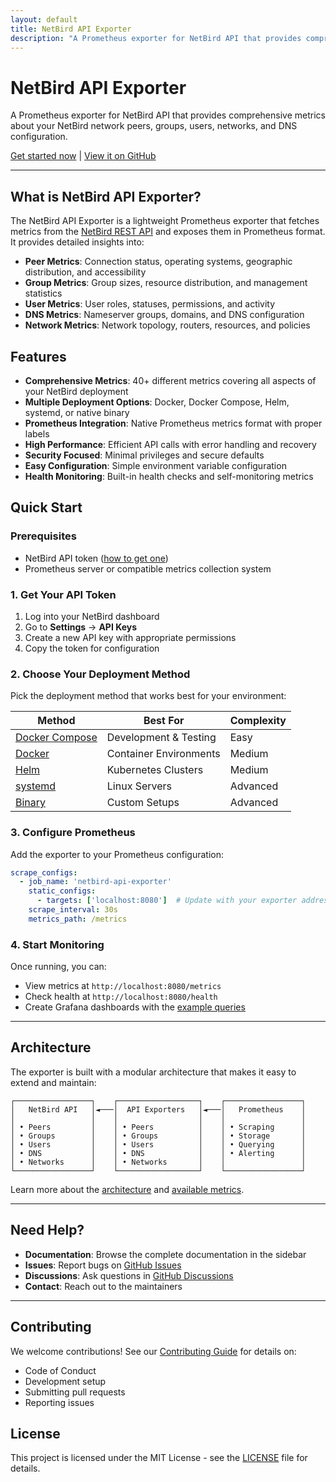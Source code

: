 ```yaml
---
layout: default
title: NetBird API Exporter
description: "A Prometheus exporter for NetBird API that provides comprehensive metrics about your NetBird network"
---
```


# NetBird API Exporter

A Prometheus exporter for NetBird API that provides comprehensive metrics about your NetBird network peers, groups, users, networks, and DNS configuration.

[Get started now](#quick-start) | [View it on GitHub](https://github.com/matanbaruch/netbird-api-exporter)

---

## What is NetBird API Exporter?

The NetBird API Exporter is a lightweight Prometheus exporter that fetches metrics from the [NetBird REST API](https://docs.netbird.io/ipa/resources/peers) and exposes them in Prometheus format. It provides detailed insights into:

- **Peer Metrics**: Connection status, operating systems, geographic distribution, and accessibility
- **Group Metrics**: Group sizes, resource distribution, and management statistics
- **User Metrics**: User roles, statuses, permissions, and activity
- **DNS Metrics**: Nameserver groups, domains, and DNS configuration
- **Network Metrics**: Network topology, routers, resources, and policies

## Features

- **Comprehensive Metrics**: 40+ different metrics covering all aspects of your NetBird deployment
- **Multiple Deployment Options**: Docker, Docker Compose, Helm, systemd, or native binary
- **Prometheus Integration**: Native Prometheus metrics format with proper labels
- **High Performance**: Efficient API calls with error handling and recovery
- **Security Focused**: Minimal privileges and secure defaults
- **Easy Configuration**: Simple environment variable configuration
- **Health Monitoring**: Built-in health checks and self-monitoring metrics

## Quick Start

### Prerequisites

- NetBird API token ([how to get one](getting-started/authentication))
- Prometheus server or compatible metrics collection system

### 1. Get Your API Token

1. Log into your NetBird dashboard
2. Go to **Settings** → **API Keys**
3. Create a new API key with appropriate permissions
4. Copy the token for configuration

### 2. Choose Your Deployment Method

Pick the deployment method that works best for your environment:

| Method | Best For | Complexity |
|--------|----------|------------|
| [Docker Compose](installation/docker-compose) | Development & Testing | Easy |
| [Docker](installation/docker) | Container Environments | Medium |
| [Helm](installation/helm) | Kubernetes Clusters | Medium |
| [systemd](installation/systemd) | Linux Servers | Advanced |
| [Binary](installation/binary) | Custom Setups | Advanced |

### 3. Configure Prometheus

Add the exporter to your Prometheus configuration:

```yaml
scrape_configs:
  - job_name: 'netbird-api-exporter'
    static_configs:
      - targets: ['localhost:8080']  # Update with your exporter address
    scrape_interval: 30s
    metrics_path: /metrics
```

### 4. Start Monitoring

Once running, you can:
- View metrics at `http://localhost:8080/metrics`
- Check health at `http://localhost:8080/health`
- Create Grafana dashboards with the [example queries](usage/prometheus-queries)

---

## Architecture

The exporter is built with a modular architecture that makes it easy to extend and maintain:

```
┌─────────────────┐    ┌──────────────────┐    ┌─────────────────┐
│   NetBird API   │◄───│  API Exporters   │◄───│   Prometheus    │
│                 │    │                  │    │                 │
│ • Peers         │    │ • Peers          │    │ • Scraping      │
│ • Groups        │    │ • Groups         │    │ • Storage       │
│ • Users         │    │ • Users          │    │ • Querying      │
│ • DNS           │    │ • DNS            │    │ • Alerting      │
│ • Networks      │    │ • Networks       │    │                 │
└─────────────────┘    └──────────────────┘    └─────────────────┘
```

Learn more about the [architecture](technical/architecture) and [available metrics](reference/metrics).

---

## Need Help?

- **Documentation**: Browse the complete documentation in the sidebar
- **Issues**: Report bugs on [GitHub Issues](https://github.com/matanbaruch/netbird-api-exporter/issues)
- **Discussions**: Ask questions in [GitHub Discussions](https://github.com/matanbaruch/netbird-api-exporter/discussions)
- **Contact**: Reach out to the maintainers

---

## Contributing

We welcome contributions! See our [Contributing Guide](contributing) for details on:
- Code of Conduct
- Development setup
- Submitting pull requests
- Reporting issues

## License

This project is licensed under the MIT License - see the [LICENSE](https://github.com/matanbaruch/netbird-api-exporter/blob/main/LICENSE) file for details. 